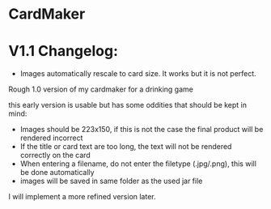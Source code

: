 # CardMaker

# V1.1 Changelog:
  - Images automatically rescale to card size. It works but it is not perfect.

Rough 1.0 version of my cardmaker for a drinking game

this early version is usable but has some oddities that should be kept in mind:

  - Images should be 223x150, if this is not the case the final product will be rendered incorrect
  - If the title or card text are too long, the text will not be rendered correctly on the card
  - When entering a filename, do not enter the filetype (.jpg/.png), this will be done automatically
  - images will be saved in same folder as the used jar file

I will implement a more refined version later.
